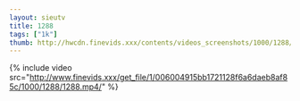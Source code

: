 ```yaml
--- 
layout: sieutv
title: 1288
tags: ["1k"]
thumb: http://hwcdn.finevids.xxx/contents/videos_screenshots/1000/1288/preview.mp4.jpg
---
```

{% include video src="http://www.finevids.xxx/get_file/1/006004915bb1721128f6a6daeb8af85c/1000/1288/1288.mp4/" %} 
